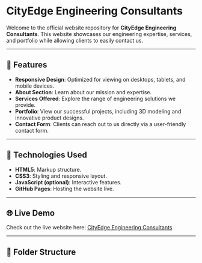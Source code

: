 # CityEdge Engineering Consultants

Welcome to the official website repository for **CityEdge Engineering Consultants**. This website showcases our engineering expertise, services, and portfolio while allowing clients to easily contact us.

---

## 🔧 Features

- **Responsive Design**: Optimized for viewing on desktops, tablets, and mobile devices.
- **About Section**: Learn about our mission and expertise.
- **Services Offered**: Explore the range of engineering solutions we provide.
- **Portfolio**: View our successful projects, including 3D modeling and innovative product designs.
- **Contact Form**: Clients can reach out to us directly via a user-friendly contact form.

---

## 🚀 Technologies Used

- **HTML5**: Markup structure.
- **CSS3**: Styling and responsive layout.
- **JavaScript (optional)**: Interactive features.
- **GitHub Pages**: Hosting the website live.

---

## 🌐 Live Demo

Check out the live website here: [CityEdge Engineering Consultants](https://<your-username>.github.io/<repository-name>)

---

## 📂 Folder Structure

